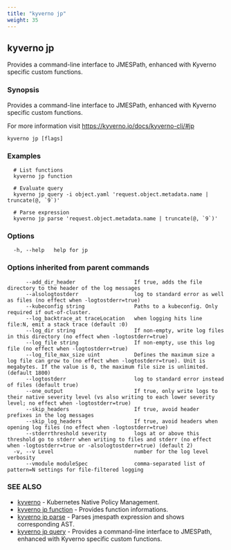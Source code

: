```yaml
---
title: "kyverno jp"
weight: 35
---
```

## kyverno jp

Provides a command-line interface to JMESPath, enhanced with Kyverno specific custom functions.

### Synopsis

Provides a command-line interface to JMESPath, enhanced with Kyverno specific custom functions.

  For more information visit https://kyverno.io/docs/kyverno-cli/#jp

```
kyverno jp [flags]
```

### Examples

```
  # List functions
  kyverno jp function

  # Evaluate query
  kyverno jp query -i object.yaml 'request.object.metadata.name | truncate(@, `9`)'

  # Parse expression
  kyverno jp parse 'request.object.metadata.name | truncate(@, `9`)'
```

### Options

```
  -h, --help   help for jp
```

### Options inherited from parent commands

```
      --add_dir_header                   If true, adds the file directory to the header of the log messages
      --alsologtostderr                  log to standard error as well as files (no effect when -logtostderr=true)
      --kubeconfig string                Paths to a kubeconfig. Only required if out-of-cluster.
      --log_backtrace_at traceLocation   when logging hits line file:N, emit a stack trace (default :0)
      --log_dir string                   If non-empty, write log files in this directory (no effect when -logtostderr=true)
      --log_file string                  If non-empty, use this log file (no effect when -logtostderr=true)
      --log_file_max_size uint           Defines the maximum size a log file can grow to (no effect when -logtostderr=true). Unit is megabytes. If the value is 0, the maximum file size is unlimited. (default 1800)
      --logtostderr                      log to standard error instead of files (default true)
      --one_output                       If true, only write logs to their native severity level (vs also writing to each lower severity level; no effect when -logtostderr=true)
      --skip_headers                     If true, avoid header prefixes in the log messages
      --skip_log_headers                 If true, avoid headers when opening log files (no effect when -logtostderr=true)
      --stderrthreshold severity         logs at or above this threshold go to stderr when writing to files and stderr (no effect when -logtostderr=true or -alsologtostderr=true) (default 2)
  -v, --v Level                          number for the log level verbosity
      --vmodule moduleSpec               comma-separated list of pattern=N settings for file-filtered logging
```

### SEE ALSO

* [kyverno](kyverno.md)	 - Kubernetes Native Policy Management.
* [kyverno jp function](kyverno_jp_function.md)	 - Provides function informations.
* [kyverno jp parse](kyverno_jp_parse.md)	 - Parses jmespath expression and shows corresponding AST.
* [kyverno jp query](kyverno_jp_query.md)	 - Provides a command-line interface to JMESPath, enhanced with Kyverno specific custom functions.

